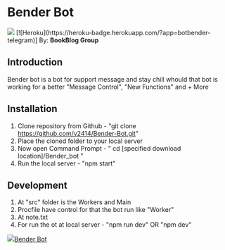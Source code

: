 # Bender Bot
<img src="https://img.shields.io/badge/license-MIT-green">
[![Heroku](https://heroku-badge.herokuapp.com/?app=botbender-telegram)]
By: <b>BookBlog Group</b>

## Introduction

Bender bot is a bot for support message and stay chill whould that bot is working for a better "Message Control", "New Functions" and + More

## Installation

1. Clone repository from Github - "git clone https://github.com/v2414/Bender-Bot.git"
2. Place the cloned folder to your local server
3. Now open Command Prompt - " cd [specified download location]/Bender_bot "
5. Run the local server - "npm start"

## Development

1. At "src" folder is the Workers and Main
2. Procfile have control for that the bot run like "Worker"
3. At note.txt
4. For run the ot at local server - "npm run dev" OR "npm dev"

<p><a href="https://t.me/Official_bender_bot"><img src="https://img.icons8.com/color/48/000000/telegram-app.png"/>Bender Bot</a></p>


